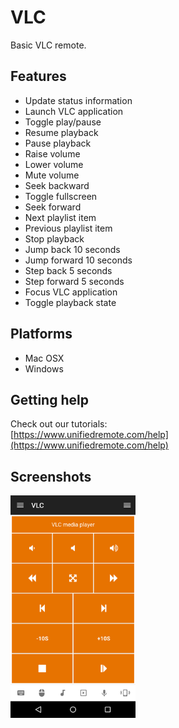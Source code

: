 # VLC
Basic VLC remote.

## Features
*  Update status information
*  Launch VLC application
*  Toggle play/pause
*  Resume playback
*  Pause playback
*  Raise volume
*  Lower volume
*  Mute volume
*  Seek backward
*  Toggle fullscreen
*  Seek forward
*  Next playlist item
*  Previous playlist item
*  Stop playback
*  Jump back 10 seconds
*  Jump forward 10 seconds
*  Step back 5 seconds
*  Step forward 5 seconds
*  Focus VLC application
*  Toggle playback state

## Platforms
* Mac OSX
* Windows

## Getting help
Check out our tutorials: <br>
[https://www.unifiedremote.com/help](https://www.unifiedremote.com/help)

## Screenshots
<img src="screen1.png" width="200" />
